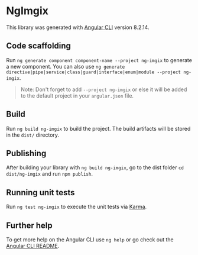 # NgImgix

This library was generated with [Angular CLI](https://github.com/angular/angular-cli) version 8.2.14.

## Code scaffolding

Run `ng generate component component-name --project ng-imgix` to generate a new component. You can also use `ng generate directive|pipe|service|class|guard|interface|enum|module --project ng-imgix`.
> Note: Don't forget to add `--project ng-imgix` or else it will be added to the default project in your `angular.json` file. 

## Build

Run `ng build ng-imgix` to build the project. The build artifacts will be stored in the `dist/` directory.

## Publishing

After building your library with `ng build ng-imgix`, go to the dist folder `cd dist/ng-imgix` and run `npm publish`.

## Running unit tests

Run `ng test ng-imgix` to execute the unit tests via [Karma](https://karma-runner.github.io).

## Further help

To get more help on the Angular CLI use `ng help` or go check out the [Angular CLI README](https://github.com/angular/angular-cli/blob/master/README.md).
